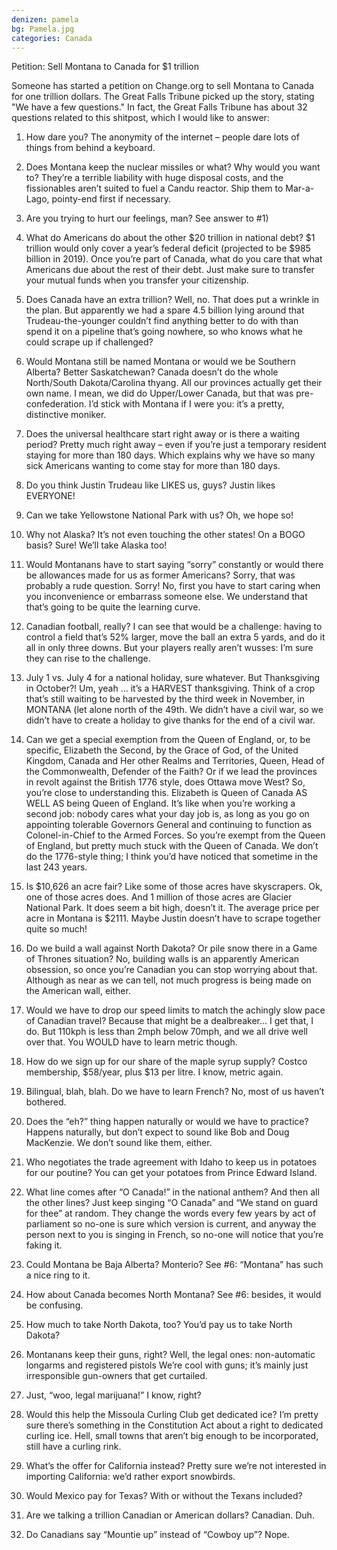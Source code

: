 ```yaml
---
denizen: pamela
bg: Pamela.jpg
categories: Canada
---
```

Petition: Sell Montana to Canada for $1 trillion

Someone has started a petition on Change.org to sell Montana to Canada for one trillion dollars. The Great Falls Tribune picked up the story, stating "We have a few questions." In fact, the Great Falls Tribune has about 32 questions related to this shitpost, which I would like to answer:

1) How dare you? The anonymity of the internet – people dare lots of things from behind a keyboard.

2) Does Montana keep the nuclear missiles or what? Why would you want to? They’re a terrible liability with huge disposal costs, and the fissionables aren’t suited to fuel a Candu reactor. Ship them to Mar-a-Lago, pointy-end first if necessary.

3) Are you trying to hurt our feelings, man? See answer to #1)

4) What do Americans do about the other $20 trillion in national debt? $1 trillion would only cover a year’s federal deficit (projected to be $985 billion in 2019). Once you’re part of Canada, what do you care that what Americans due about the rest of their debt. Just make sure to transfer your mutual funds when you transfer your citizenship.

5) Does Canada have an extra trillion? Well, no. That does put a wrinkle in the plan. But apparently we had a spare 4.5 billion lying around that Trudeau-the-younger couldn’t find anything better to do with than spend it on a pipeline that’s going nowhere, so who knows what he could scrape up if challenged?

6) Would Montana still be named Montana or would we be Southern Alberta? Better Saskatchewan? Canada doesn’t do the whole North/South Dakota/Carolina thyang. All our provinces actually get their own name. I mean, we did do Upper/Lower Canada, but that was pre-confederation. I’d stick with Montana if I were you: it’s a pretty, distinctive moniker.

7) Does the universal healthcare start right away or is there a waiting period? Pretty much right away – even if you’re just a temporary resident staying for more than 180 days. Which explains why we have so many sick Americans wanting to come stay for more than 180 days.

8) Do you think Justin Trudeau like LIKES us, guys? Justin likes EVERYONE!

9) Can we take Yellowstone National Park with us? Oh, we hope so!

10) Why not Alaska? It’s not even touching the other states! On a BOGO basis? Sure! We’ll take Alaska too!

11) Would Montanans have to start saying “sorry” constantly or would there be allowances made for us as former Americans? Sorry, that was probably a rude question. Sorry! No, first you have to start caring when you inconvenience or embarrass someone else. We understand that that’s going to be quite the learning curve.

12) Canadian football, really? I can see that would be a challenge: having to control a field that’s 52% larger, move the ball an extra 5 yards, and do it all in only three downs. But your players really aren’t wusses: I’m sure they can rise to the challenge.

13) July 1 vs. July 4 for a national holiday, sure whatever. But Thanksgiving in October?! Um, yeah … it’s a HARVEST thanksgiving. Think of a crop that’s still waiting to be harvested by the third week in November, in MONTANA (let alone north of the 49th. We didn’t have a civil war, so we didn’t have to create a holiday to give thanks for the end of a civil war.

14) Can we get a special exemption from the Queen of England, or, to be specific, Elizabeth the Second, by the Grace of God, of the United Kingdom, Canada and Her other Realms and Territories, Queen, Head of the Commonwealth, Defender of the Faith? Or if we lead the provinces in revolt against the British 1776 style, does Ottawa move West? So, you’re close to understanding this. Elizabeth is Queen of Canada AS WELL AS being Queen of England. It’s like when you’re working a second job: nobody cares what your day job is, as long as you go on appointing tolerable Governors General and continuing to function as Colonel-in-Chief to the Armed Forces. So you’re exempt from the Queen of England, but pretty much stuck with the Queen of Canada. We don’t do the 1776-style thing; I think you’d have noticed that sometime in the last 243 years.

15) Is $10,626 an acre fair? Like some of those acres have skyscrapers. Ok, one of those acres does. And 1 million of those acres are Glacier National Park. It does seem a bit high, doesn’t it. The average price per acre in Montana is $2111. Maybe Justin doesn’t have to scrape together quite so much!

16) Do we build a wall against North Dakota? Or pile snow there in a Game of Thrones situation? No, building walls is an apparently American obsession, so once you’re Canadian you can stop worrying about that. Although as near as we can tell, not much progress is being made on the American wall, either.

17) Would we have to drop our speed limits to match the achingly slow pace of Canadian travel? Because that might be a dealbreaker… I get that, I do. But 110kph is less than 2mph below 70mph, and we all drive well over that. You WOULD have to learn metric though.

18) How do we sign up for our share of the maple syrup supply? Costco membership, $58/year, plus $13 per litre. I know, metric again.

19) Bilingual, blah, blah. Do we have to learn French? No, most of us haven’t bothered.

20) Does the “eh?” thing happen naturally or would we have to practice? Happens naturally, but don’t expect to sound like Bob and Doug MacKenzie. We don’t sound like them, either.

21) Who negotiates the trade agreement with Idaho to keep us in potatoes for our poutine? You can get your potatoes from Prince Edward Island.

22) What line comes after “O Canada!” in the national anthem? And then all the other lines? Just keep singing “O Canada” and “We stand on guard for thee” at random. They change the words every few years by act of parliament so no-one is sure which version is current, and anyway the person next to you is singing in French, so no-one will notice that you’re faking it.

23) Could Montana be Baja Alberta? Monterio? See #6: “Montana” has such a nice ring to it.

24) How about Canada becomes North Montana? See #6: besides, it would be confusing.

25) How much to take North Dakota, too? You’d pay us to take North Dakota?

26) Montanans keep their guns, right? Well, the legal ones: non-automatic longarms and registered pistols We’re cool with guns; it’s mainly just irresponsible gun-owners that get curtailed.

27) Just, “woo, legal marijuana!” I know, right?

28) Would this help the Missoula Curling Club get dedicated ice? I’m pretty sure there’s something in the Constitution Act about a right to dedicated curling ice. Hell, small towns that aren’t big enough to be incorporated, still have a curling rink.

29) What’s the offer for California instead? Pretty sure we’re not interested in importing California: we’d rather export snowbirds.

30) Would Mexico pay for Texas? With or without the Texans included?

31) Are we talking a trillion Canadian or American dollars? Canadian. Duh.

32) Do Canadians say “Mountie up” instead of “Cowboy up”? Nope.
